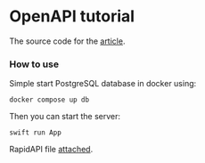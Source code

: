 # OpenAPI tutorial

The source code for the [article]().

### How to use
Simple start PostgreSQL database in docker using:

```
docker compose up db
```

Then you can start the server:

```
swift run App
```

RapidAPI file [attached](https://github.com/kicsipixel/openapi_tutorial/blob/crud/OpenAPI.paw).
